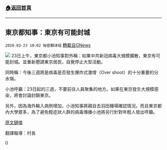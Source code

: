 ###  [:house:返回首頁](https://github.com/ourhimalayas/txt)
---

## 東京都知事：東京有可能封城
`2020-03-23 10:02 秘密翻译组` [轉載自GNews](https://gnews.org/zh-hant/149694/)

![](https://s3-ap-northeast-1.amazonaws.com/news.guo.offload.media/wp-content/uploads/2020/03/23095731/Picture-1-51.png)
23日上午，東京都小池知事對外稱：如果中共新冠病毒大規模擴散，東京有可能封城。並重新懇請東京居民，自覺停止大型活動。

同時稱：今後三週將是病毒是否發生爆炸式激增（Over shoot）的十分重要的分水嶺。

小池呼籲：23日起的三週，不要前往人員聚集的地方。如果在東京發生大規模感染，將會討論封鎖東京。

另外，因為海外輸入病例增加，小池知事將親自去羽田機場確認情況。而且東京都內大學眾多，為了避免輕症狀人群的病毒傳播小池將另行針對年輕人發出呼籲。

[原文鏈接](https://headlines.yahoo.co.jp/videonews/jnn?a=20200323-00000031-jnn-soci)

翻譯報導：村長

0
